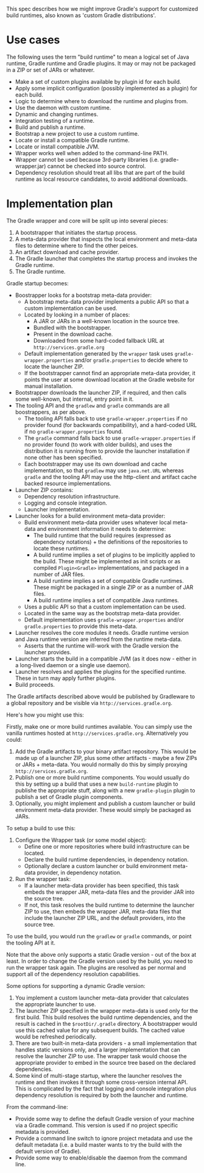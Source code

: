 
This spec describes how we might improve Gradle's support for customized build runtimes, also known as 'custom Gradle distributions'.

# Use cases

The following uses the term "build runtime" to mean a logical set of Java runtime, Gradle runtime and Gradle plugins. It may or
may not be packaged in a ZIP or set of JARs or whatever.

- Make a set of custom plugins available by plugin id for each build.
- Apply some implicit configuration (possibly implemented as a plugin) for each build.
- Logic to determine where to download the runtime and plugins from.
- Use the daemon with custom runtime.
- Dynamic and changing runtimes.
- Integration testing of a runtime.
- Build and publish a runtime.
- Bootstrap a new project to use a custom runtime.
- Locate or install a compatible Gradle runtime.
- Locate or install compatible JVM.
- Wrapper works well when added to the command-line PATH.
- Wrapper cannot be used because 3rd-party libraries (i.e. gradle-wrapper.jar) cannot be checked into source control.
- Dependency resolution should treat all libs that are part of the build runtime as local resource candidates, to avoid additional downloads.

# Implementation plan

The Gradle wrapper and core will be split up into several pieces:

1. A bootstrapper that initiates the startup process.
2. A meta-data provider that inspects the local environment and meta-data files to determine where to find the other peices.
3. An artifact download and cache provider.
4. The Gradle launcher that completes the startup process and invokes the Gradle runtime.
5. The Gradle runtime.

Gradle startup becomes:

- Boostrapper looks for a bootstrap meta-data provider:
    - A bootstrap meta-data provider implements a public API so that a custom implementation can be used.
    - Located by looking in a number of places:
        - A JAR or JARs in a well-known location in the source tree.
        - Bundled with the bootstrapper.
        - Present in the download cache.
        - Downloaded from some hard-coded fallback URL at `http://services.gradle.org`
    - Default implementation generated by the `wrapper` task uses `gradle-wrapper.properties` and/or `gradle.properties` to decide where to locate the launcher ZIP.
    - If the bootstrapper cannot find an appropriate meta-data provider, it points the user at some download location at the Gradle website for manual installation.
- Bootstrapper downloads the launcher ZIP, if required, and then calls some well-known, but internal, entry point in it.
- The tooling API and the `gradlew` and `gradle` commands are all boostrappers, as per above.
    - The tooling API falls back to use `gradle-wrapper.properties` if no provider found (for backwards compatibility), and a hard-coded URL if no `gradle-wrapper.properties` found.
    - The `gradle` command falls back to use `gradle-wrapper.properties` if no provider found (to work with older builds), and uses the distribution it is running from to
      provide the launcher installation if none other has been specified.
    - Each bootstrapper may use its own download and cache implementation, so that `gradlew` may use `java.net.URL` whereas `gradle` and the tooling API may use the
      http-client and artifact cache backed resource implementations.
- Launcher ZIP contains:
    - Dependency resolution infrastructure.
    - Logging and console integration.
    - Launcher implementation.
- Launcher looks for a build environment meta-data provider:
    - Build environment meta-data provider uses whatever local meta-data and environment information it needs to determine:
        - The build runtime that the build requires (expressed as dependency notations) + the definitions of the repositories to locate these runtimes.
        - A build runtime implies a set of plugins to be implicitly applied to the build. These might be implemented as init scripts or as compiled `Plugin<Gradle>`
         implementations, and packaged in a number of JAR files.
        - A build runtime implies a set of compatible Gradle runtimes. These might be packaged in a single ZIP or as a number of JAR files.
        - A build runtime implies a set of compatible Java runtimes.
    - Uses a public API so that a custom implementation can be used.
    - Located in the same way as the bootstrap meta-data provider.
    - Default implementation uses `gradle-wrapper.properties` and/or `gradle.properties` to provide this meta-data.
- Launcher resolves the core modules it needs. Gradle runtime version and Java runtime version are inferred from the runtime meta-data.
    - Asserts that the runtime will-work with the Gradle version the launcher provides.
- Launcher starts the build in a compatible JVM (as it does now - either in a long-lived daemon or a single use daemon).
- Launcher resolves and applies the plugins for the specified runtime. These in turn may apply further plugins.
- Build proceeds.

The Gradle artifacts described above would be published by Gradleware to a global repository and be visible via `http://services.gradle.org`.

Here's how you might use this:

Firstly, make one or more build runtimes available. You can simply use the vanilla runtimes hosted at `http://services.gradle.org`. Alternatively you could:

1. Add the Gradle artifacts to your binary artifact repository. This would be made up of a launcher ZIP, plus some other artifacts - maybe a few ZIPs or JARs + meta-data.
   You would normally do this by simply proxying `http://services.gradle.org`.
2. Publish one or more build runtime components. You would usually do this by setting up a build that uses a new `build-runtime` plugin to publishe the appropriate stuff,
   along with a new `gradle-plugin` plugin to publish a set of Gradle plugin components.
3. Optionally, you might implement and publish a custom launcher or build environment meta-data provider. These would simply be packaged as JARs.

To setup a build to use this:

1. Configure the Wrapper task (or some model object):
    - Define one or more repositories where build infrastructure can be located.
    - Declare the build runtime dependencies, in dependency notation.
    - Optionally declare a custom launcher or build environment meta-data provider, in dependency notation.
2. Run the wrapper task:
    - If a launcher meta-data provider has been specified, this task embeds the wrapper JAR, meta-data files and the provider JAR into the source tree.
    - If not, this task resolves the build runtime to determine the launcher ZIP to use, then embeds the wrapper JAR, meta-data files that include the launcher ZIP URL,
      and the default providers, into the source tree.

To use the build, you would run the `gradlew` or `gradle` commands, or point the tooling API at it.

Note that the above only supports a static Gradle version - out of the box at least. In order to change the Gradle version used by the build, you need to run the wrapper
task again. The plugins are resolved as per normal and support all of the dependency resolution capabilities.

Some options for supporting a dynamic Gradle version:

1. You implement a custom launcher meta-data provider that calculates the appropriate launcher to use.
2. The launcher ZIP specified in the wrapper meta-data is used only for the first build. This build resolves the build runtime dependencies, and the result is cached in the
   `$rootDir/.gradle` directory. A bootstrapper would use this cached value for any subsequent builds. The cached value would be refreshed periodically.
3. There are two built-in meta-data providers - a small implementation that handles static versions only, and a larger implementation that can resolve the launcher ZIP to
   use. The wrapper task would choose the appropriate provider to embed in the source tree based on the declared dependencies.
4. Some kind of multi-stage startup, where the launcher resolves the runtime and then invokes it through some cross-version internal API. This is complicated by the fact that
   logging and console integration plus dependency resolution is required by both the launcher and runtime.

From the command-line:

- Provide some way to define the default Gradle version of your machine via a Gradle command. This version is used if no project specific metadata is provided.
- Provide a command line switch to ignore project metadata and use the default metadata (i.e. a build master wants to try the build with the default version of Gradle).
- Provide some way to enable/disable the daemon from the command line.
